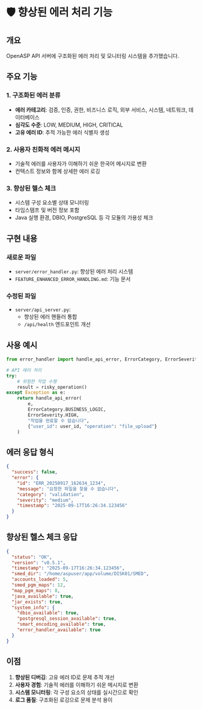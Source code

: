 # 🛡️ 향상된 에러 처리 기능

## 개요
OpenASP API 서버에 구조화된 에러 처리 및 모니터링 시스템을 추가했습니다.

## 주요 기능

### 1. 구조화된 에러 분류
- **에러 카테고리**: 검증, 인증, 권한, 비즈니스 로직, 외부 서비스, 시스템, 네트워크, 데이터베이스
- **심각도 수준**: LOW, MEDIUM, HIGH, CRITICAL
- **고유 에러 ID**: 추적 가능한 에러 식별자 생성

### 2. 사용자 친화적 에러 메시지
- 기술적 에러를 사용자가 이해하기 쉬운 한국어 메시지로 변환
- 컨텍스트 정보와 함께 상세한 에러 로깅

### 3. 향상된 헬스 체크
- 시스템 구성 요소별 상태 모니터링
- 타임스탬프 및 버전 정보 포함
- Java 실행 환경, DBIO, PostgreSQL 등 각 모듈의 가용성 체크

## 구현 내용

### 새로운 파일
- `server/error_handler.py`: 향상된 에러 처리 시스템
- `FEATURE_ENHANCED_ERROR_HANDLING.md`: 기능 문서

### 수정된 파일
- `server/api_server.py`: 
  - 향상된 에러 핸들러 통합
  - `/api/health` 엔드포인트 개선

## 사용 예시

```python
from error_handler import handle_api_error, ErrorCategory, ErrorSeverity

# API 에러 처리
try:
    # 위험한 작업 수행
    result = risky_operation()
except Exception as e:
    return handle_api_error(
        e, 
        ErrorCategory.BUSINESS_LOGIC, 
        ErrorSeverity.HIGH,
        "작업을 완료할 수 없습니다",
        {"user_id": user_id, "operation": "file_upload"}
    )
```

## 에러 응답 형식

```json
{
  "success": false,
  "error": {
    "id": "ERR_20250917_162634_1234",
    "message": "요청한 파일을 찾을 수 없습니다",
    "category": "validation",
    "severity": "medium",
    "timestamp": "2025-09-17T16:26:34.123456"
  }
}
```

## 향상된 헬스 체크 응답

```json
{
  "status": "OK",
  "version": "v0.5.1",
  "timestamp": "2025-09-17T16:26:34.123456",
  "smed_dir": "/home/aspuser/app/volume/DISK01/SMED",
  "accounts_loaded": 5,
  "smed_pgm_maps": 12,
  "map_pgm_maps": 8,
  "java_available": true,
  "jar_exists": true,
  "system_info": {
    "dbio_available": true,
    "postgresql_session_available": true,
    "smart_encoding_available": true,
    "error_handler_available": true
  }
}
```

## 이점
1. **향상된 디버깅**: 고유 에러 ID로 문제 추적 개선
2. **사용자 경험**: 기술적 에러를 이해하기 쉬운 메시지로 변환
3. **시스템 모니터링**: 각 구성 요소의 상태를 실시간으로 확인
4. **로그 품질**: 구조화된 로깅으로 문제 분석 용이